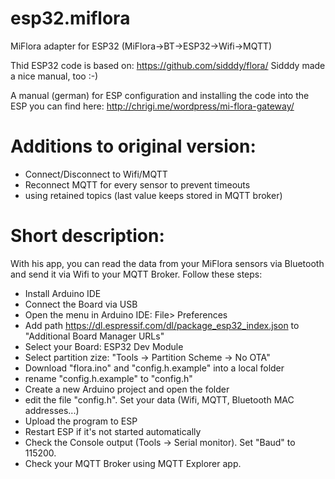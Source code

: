 # esp32.miflora
MiFlora adapter for ESP32 (MiFlora->BT->ESP32->Wifi->MQTT)

Thid ESP32 code is based on: https://github.com/sidddy/flora/
Sidddy made a nice manual, too :-)

A manual (german) for ESP configuration and installing the code into the ESP you can find here:
http://chrigi.me/wordpress/mi-flora-gateway/

# Additions to original version:
- Connect/Disconnect to Wifi/MQTT
- Reconnect MQTT for every sensor to prevent timeouts
- using retained topics (last value keeps stored in MQTT broker)

# Short description:
With his app, you can read the data from your MiFlora sensors via Bluetooth and send it via Wifi to your MQTT Broker.
Follow these steps:
- Install Arduino IDE
- Connect the Board via USB
- Open the menu in Arduino IDE: File> Preferences
- Add path https://dl.espressif.com/dl/package_esp32_index.json to "Additional Board Manager URLs"
- Select your Board: ESP32 Dev Module
- Select partition zize: "Tools -> Partition Scheme -> No OTA"
- Download "flora.ino" and "config.h.example" into a local folder
- rename "config.h.example" to "config.h"
- Create a new Arduino project and open the folder 
- edit the file "config.h". Set your data (Wifi, MQTT, Bluetooth MAC addresses...)
- Upload the program to ESP
- Restart ESP if it's not started automatically
- Check the Console output (Tools -> Serial monitor). Set "Baud" to 115200.
- Check your MQTT Broker using MQTT Explorer app.